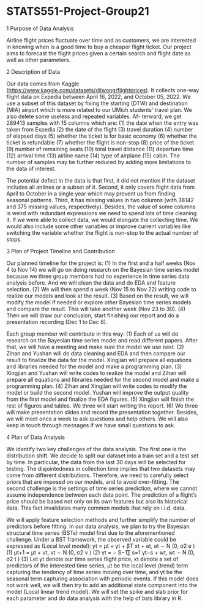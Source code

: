 # STATS551-Project-Group21

1 Purpose of Data Analysis 

Airline flight prices fluctuate over time and as customers, we are interested in knowing when is
a good time to buy a cheaper flight ticket. Our project aims to forecast the flight prices given a
certain search and flight date as well as other parameters.

2 Description of Data 

Our data comes from Kaggle (https://www.kaggle.com/datasets/dilwong/flightprices). It
collects one-way flight data on Expedia between April 16, 2022, and October 05, 2022. We use a
subset of this dataset by fixing the starting (DTW) and destination (MIA) airport which is more
related to our UMich students’ travel plan. We also delete some useless and repeated variables. Af-
terward, we get 289413 samples with 15 columns which are: (1) the date when the entry was taken
from Expedia (2) the date of the flight (3) travel duration (4) number of elapsed days (5) whether
the ticket is for basic economy (6) whether the ticket is refundable (7) whether the flight is non-stop
(8) price of the ticket (9) number of remaining seats (10) total travel distance (11) departure time
(12) arrival time (13) airline name (14) type of airplane (15) cabin. The number of samples may
be further reduced by adding more limitations to the data of interest.

The potential defect in the data is that first, it did not mention if the dataset includes all
airlines or a subset of it. Second, it only covers flight data from April to October in a single year
which may prevent us from finding seasonal patterns. Third, it has missing values in two columns
(with 38142 and 375 missing values, respectively). Besides, the value of some columns is weird with
redundant expressions we need to spend lots of time cleaning it. If we were able to collect data, we
would elongate the collecting time. We would also include some other variables or improve current 
variables like switching the variable whether the flight is non-stop to the actual number of stops.

3 Plan of Project Timeline and Contribution 

Our planned timeline for the project is: (1) In the first and a half weeks (Nov 4 to Nov 14) we will
go on doing research on the Bayesian time series model because we three group members had no
experience in time series data analysis before. And we will clean the data and do EDA and feature
selection. (2) We will then spend a week (Nov 15 to Nov 22) writing code to realize our models
and look at the result. (3) Based on the result, we will modify the model if needed or explore other
Bayesian time series models and compare the result. This will take another week (Nov 23 to 30).
(4) Then we will draw our conclusion, start finishing our report and do a presentation recording
(Dec 1 to Dec 8).

Each group member will contribute in this way: (1) Each of us will do research on the Bayesian
time series model and read different papers. After that, we will have a meeting and make sure the
model we use next. (2) Zihan and Yushan will do data cleaning and EDA and then compare our
result to finalize the data for the model. Xingjian will prepare all equations and libraries needed
for the model and make a programming plan. (3) Xingjian and Yushan will write codes to realize
the model and Zihan will prepare all equations and libraries needed for the second model and
make a programming plan. (4) Zihan and Xingjian will write codes to modify the model or build
the second model. Yushan will improve the output quality from the first model and finalize the
EDA figures. (5) Xingjian will finish the rest of figures and tables. We three will start writing the
report. (6) We three will make presentation slides and record the presentation together. Besides,
we will meet once a week to ask questions and help others. We will also keep in touch through
messages if we have small questions to ask.

4 Plan of Data Analysis 

We identify two key challenges of the data analysis. The first one is the distribution shift. We
decide to split our dataset into a train set and a test set by time. In particular, the data from
the last 30 days will be selected for testing. The disjointedness in collection time implies that two
datasets may come from different distributions. Therefore, we need to carefully select priors that
are imposed on our models, and to avoid over-fitting. The second challenge is the settings of time
series prediction, where we cannot assume independence between each data point. The prediction
of a flight’s price should be based not only on its own features but also its historical data. This
fact invalidates many common models that rely on i.i.d. data.

We will apply feature selection methods and further simplify the number of predictors before
fitting. In our data analysis, we plan to try the Bayesian structural time series (BSTs) model first
due to the aforementioned challenge. Under a BST framework, the observed variable could be
expressed as (Local level model):
yt = μt + γt + βT xt + et, et ∼ N (0, σ2
e ) (1)
μt+1 = μt + νt, νt ∼ N (0, σ2
ν ) (2)
γt = −
S−1∑
s=1
γt−s + wt, wt ∼ N (0, σ2
t ) (3)
Let yt denote our time series flight price, xt denote a set of predictors of the interested time series,
μt be the local level (trend) term capturing the tendency of time series moving over time, and γt
be the seasonal term capturing association with periodic events. If this model does not work well,
we will then try to add an additional state component into the model (Local linear trend model).
We will set the spike and slab prior for each parameter and do data analysis with the help of bsts
library in R.



